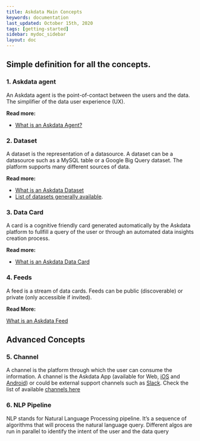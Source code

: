 ```yaml
---
title: Askdata Main Concepts
keywords: documentation
last_updated: October 15th, 2020
tags: [getting-started]
sidebar: mydoc_sidebar
layout: doc
---
```


## Simple definition for all the concepts.

### 1. Askdata agent

An Askdata agent is the point-of-contact between the users and the data. The simplifier of the data user experience (UX).

**Read more:**

* [What is an Askdata Agent?](docs/askdata.com)

### 2. Dataset

A dataset is the representation of a datasource. A dataset can be a datasource such as a MySQL table or a Google Big Query dataset. The platform supports many different sources of data.

**Read more:**

* [What is an Askdata Dataset](/docs/what-is-a-dataset)
* [List of datasets generally available](https://www.askdata.com/datasets).

### 3. Data Card

A card is a cognitive friendly card generated automatically by the Askdata platform to fullfill a query of the user or through an automated data insights creation process.

**Read more:**

* [What is an Askdata Data Card](/docs/what-is-a-datacard)

### 4. Feeds

A feed is a stream of data cards. Feeds can be public (discoverable) or private (only accessible if invited).

**Read More:**

[What is an Askdata Feed](/docs/what-is-an-askdata-feed)

## Advanced Concepts 

### 5. Channel

A channel is the platform through which the user can consume the information. A channel is the Askdata App (available for Web, [iOS](http://ios.askdata.com) and [Android](http://android.askdata.com)) or could be external support channels such as [Slack](https://www.askdata.com/slack). Check the list of available [channels here](https://www.askdata.com/channels)

### 6. NLP Pipeline

NLP stands for Natural Language Processing pipeline. It’s a sequence of algorithms that will process the natural language query. Different algos are run in parallel to identify the intent of the user and the data query
